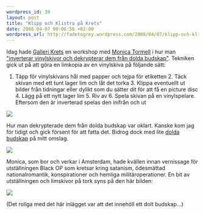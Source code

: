 ```yaml
--- 
wordpress_id: 39 
layout: post
title: "Klipp och Klistra på Krets" 
date: 2008-04-07 00:06:58 +02:00 
wordpress_url: http://fadetogrey.wordpress.com/2008/04/07/klipp-och-klistra-pa-krets/ 
---
```


Idag hade [Galleri Krets](http://www.krets.info/ "Galleri Krets") en workshop med [Monica Tormell](http://www.monicatormell.nl/ "Monica Tormell") i hur man ["inverterar vinylskivor och dekrypterar dem från dolda budskap"](http://www.facebook.com/event.php?eid=10111198815). Tekniken gick ut på att göra en limkopia av en vinylskiva på följande sätt:


1. Täpp för vinylskivans hål med papper och tejpa för etiketten 2. Täck skivan med ett tunt lager lim och låt det torka 3. Klippa eventuellt ut bilder från tidningar eller dylikt som du sätter dit för att få en picture disc 4. Lägg på ett nytt lager lim 5. Riv av 6. Spela skivan på en vinylspelare. Eftersom den är inverterad spelas den inifrån och ut

![](http://docs.google.com/File?id=df2vgdxk_164hbrwkggx)

Hur man dekrypterade dem från dolda budskap var oklart. Kanske kom jag för tidigt och gick försent för att fatta det. Bidrog dock med lite [dolda budskap](http://www.youtube.com/watch?v=_6DRAjaIrvY "dolda budskap") på mitt omslag.

![](http://docs.google.com/File?id=df2vgdxk_165cv2rkzg6)

Monica, som bor och verkar i Amsterdam, hade kvällen innan vernissage för utställningen Black OP som kretsar kring satanism, ödesmättad nationalromantik, konspirationer och hemliga militäroperationer. En bit av utställningen och limskivor på tork syns på den här bilden:

![](http://docs.google.com/File?id=df2vgdxk_166frs7tkgr)

(Det roliga med det här inlägget var att det innehöll ett dolt budskap...)

